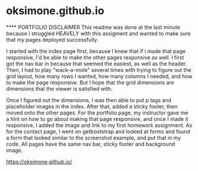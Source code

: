 # oksimone.github.io

**** PORTFOLIO DISCLAIMER
This readme was done at the last minute because I struggled HEAVELY with this assigment and wanted to make sure that my pages deployed successfully.

I started with the index page first, because I knew that if i made that page responsive, I'd be able to make the other pages responsive as well. I first got the nav bar in because that seemed the easiest, as well as the header. Then, I had to play "wack-a-mole" several times with trying to figure out the grid layout, how many rows I wanted, how many columns I needed, and how to make the page responsive. But I hope that the grid dimensions are dimensions that the viewer is satisfied with.

Once I figured out the dimensions, I was then able to put p tags and placeholder images in the index. After that, added a sticky footer, then moved onto the other pages. For the portfolio page, my instructor gave me a hint on how to go about making that page responsive, and once I made it responsive, I added the image and link to my first homework assignment. As for the contact page, I went on getbootstrap and looked at forms and found a form that looked similar to the screenshot example, and put that in my code. All pages have the same nav bar, sticky footer and background image. 

https://oksimone.github.io/